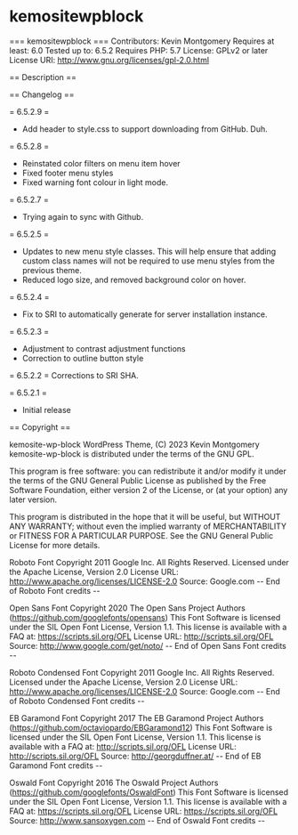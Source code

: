 # kemositewpblock

=== kemositewpblock ===
Contributors: Kevin Montgomery
Requires at least: 6.0
Tested up to: 6.5.2
Requires PHP: 5.7
License: GPLv2 or later
License URI: http://www.gnu.org/licenses/gpl-2.0.html

== Description ==



== Changelog ==

= 6.5.2.9 =
- Add header to style.css to support downloading from GitHub. Duh.

= 6.5.2.8 =
- Reinstated color filters on menu item hover
- Fixed footer menu styles
- Fixed warning font colour in light mode.

= 6.5.2.7 =
- Trying again to sync with Github.

= 6.5.2.5 =
- Updates to new menu style classes. This will help ensure that adding custom class names will not be required to use menu styles from the previous theme.
- Reduced logo size, and removed background color on hover.

= 6.5.2.4 =
- Fix to SRI to automatically generate for server installation instance.

= 6.5.2.3 =
- Adjustment to contrast adjustment functions
- Correction to outline button style

= 6.5.2.2 =
Corrections to SRI SHA.

= 6.5.2.1 =
* Initial release

== Copyright ==

kemosite-wp-block WordPress Theme, (C) 2023 Kevin Montgomery
kemosite-wp-block is distributed under the terms of the GNU GPL.

This program is free software: you can redistribute it and/or modify
it under the terms of the GNU General Public License as published by
the Free Software Foundation, either version 2 of the License, or
(at your option) any later version.

This program is distributed in the hope that it will be useful,
but WITHOUT ANY WARRANTY; without even the implied warranty of
MERCHANTABILITY or FITNESS FOR A PARTICULAR PURPOSE. See the
GNU General Public License for more details.

Roboto Font
Copyright 2011 Google Inc. All Rights Reserved. 
Licensed under the Apache License, Version 2.0 
License URL: http://www.apache.org/licenses/LICENSE-2.0 
Source: Google.com
-- End of Roboto Font credits --

Open Sans Font
Copyright 2020 The Open Sans Project Authors (https://github.com/googlefonts/opensans) 
This Font Software is licensed under the SIL Open Font License, Version 1.1. This license is available with a FAQ at: https://scripts.sil.org/OFL 
License URL: http://scripts.sil.org/OFL 
Source: http://www.google.com/get/noto/
-- End of Open Sans Font credits --

Roboto Condensed Font
Copyright 2011 Google Inc. All Rights Reserved. 
Licensed under the Apache License, Version 2.0 
License URL: http://www.apache.org/licenses/LICENSE-2.0 
Source: Google.com
-- End of Roboto Condensed Font credits --

EB Garamond Font
Copyright 2017 The EB Garamond Project Authors (https://github.com/octaviopardo/EBGaramond12) 
This Font Software is licensed under the SIL Open Font License, Version 1.1. This license is available with a FAQ at: http://scripts.sil.org/OFL 
License URL: http://scripts.sil.org/OFL 
Source: http://georgduffner.at/
-- End of EB Garamond Font credits --

Oswald Font
Copyright 2016 The Oswald Project Authors (https://github.com/googlefonts/OswaldFont) 
This Font Software is licensed under the SIL Open Font License, Version 1.1. This license is available with a FAQ at: https://scripts.sil.org/OFL 
License URL: https://scripts.sil.org/OFL 
Source: http://www.sansoxygen.com
-- End of Oswald Font credits --

